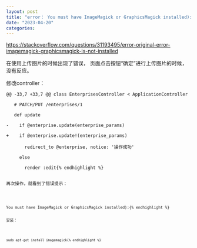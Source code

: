 ```yaml
---
layout: post
title: "error： You must have ImageMagick or GraphicsMagick installed):"
date: "2023-04-20"
categories: 
---
```

<p><a href="https://stackoverflow.com/questions/31193495/error-original-error-imagemagick-graphicsmagick-is-not-installed">https://stackoverflow.com/questions/31193495/error-original-error-imagemagick-graphicsmagick-is-not-installed</a></p>

<p>在使用上传图片的时候出现了错误， 页面点击按钮&ldquo;确定&rdquo;进行上传图片的时候，没有反应。</p>

<p>修改controller：</p>

<pre>
<code>@@ -33,7 +33,7 @@ class EnterprisesController &lt; ApplicationController

&nbsp;&nbsp; # PATCH/PUT /enterprises/1

&nbsp;&nbsp; def update

-&nbsp;&nbsp;&nbsp; if @enterprise.update(enterprise_params)

+&nbsp;&nbsp;&nbsp; if @enterprise.update!(enterprise_params)

&nbsp;&nbsp;&nbsp;&nbsp;&nbsp;&nbsp; redirect_to @enterprise, notice: &#39;操作成功&#39;

&nbsp;&nbsp;&nbsp;&nbsp; else

&nbsp;&nbsp;&nbsp;&nbsp;&nbsp;&nbsp; render :edit{% endhighlight %}

<p>再次操作，就看到了错误提示：</p>

<pre>
<code>You must have ImageMagick or GraphicsMagick installed):{% endhighlight %}

<p>安装：</p>

<pre>
<code>sudo apt-get install imagemagick{% endhighlight %}

